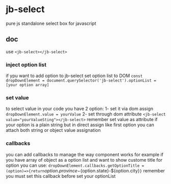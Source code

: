 # jb-select

pure js standalone select box for javascript

## doc

use `<jb-select></jb-select>`

### inject option list

if ypu want to add option to jb-select set option list to DOM
`const dropDownElement = document.querySelector('jb-select').optionList = [your option array]`

### set value

to select value in your code you have 2 option:
1- set it via dom assign `dropDownElement.value = yourValue`
2- set through dom attribute `<jb-select value="yourValueSting"></jb-select>`
remember set value as attribute if your option is a plain string but in direct assign like first option you can attach both string or object value assignation

### callbacks

you can add callbacks to manage the way component works
for example if you have array of object as a option list and want to show custome title for option you can use:
`dropDownElement.callbacks.getOptionTitle = (option)=>{return`${option.province}-${option.state}-${option.city}`}`
remember you must set this callback before set your optionList
